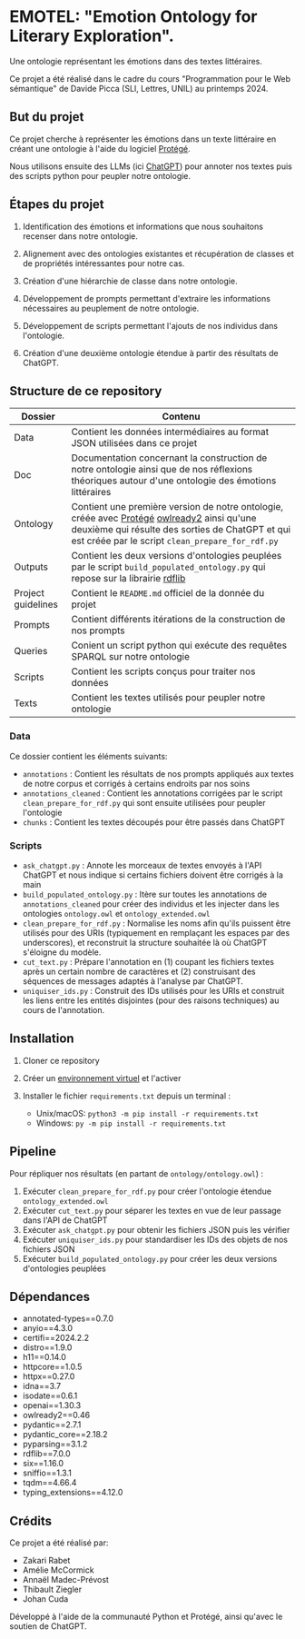 # EMOTEL: "Emotion Ontology for Literary Exploration".

Une ontologie représentant les émotions dans des textes littéraires.

Ce projet a été réalisé dans le cadre du cours "Programmation pour le Web sémantique" de Davide Picca (SLI, Lettres, UNIL) au printemps 2024.

## But du projet

Ce projet cherche à représenter les émotions dans un texte littéraire en créant une ontologie à l'aide du logiciel [Protégé](https://protege.stanford.edu/).

Nous utilisons ensuite des LLMs (ici [ChatGPT](https://chatgpt.com/)) pour annoter nos textes puis des scripts python pour peupler notre ontologie.

## Étapes du projet

1. Identification des émotions et informations que nous souhaitons recenser dans notre ontologie. 

2. Alignement avec des ontologies existantes et récupération de classes et de propriétés intéressantes pour notre cas.

3. Création d'une hiérarchie de classe dans notre ontologie.

4. Développement de prompts permettant d'extraire les informations nécessaires au peuplement de notre ontologie.

5. Développement de scripts permettant l'ajouts de nos individus dans l'ontologie.

6. Création d'une deuxième ontologie étendue à partir des résultats de ChatGPT.

## Structure de ce repository

| Dossier | Contenu |
|---------|---------|
| Data | Contient les données intermédiaires au format JSON utilisées dans ce projet |
| Doc | Documentation concernant la construction de notre ontologie ainsi que de nos réflexions théoriques autour d'une ontologie des émotions littéraires |
| Ontology | Contient une première version de notre ontologie, créée avec [Protégé](https://protege.stanford.edu/) [owlready2](https://owlready2.readthedocs.io/en/latest/) ainsi qu'une deuxième qui résulte des sorties de ChatGPT et qui est créée par le script `clean_prepare_for_rdf.py`|
| Outputs | Contient les deux versions d'ontologies peuplées par le script `build_populated_ontology.py` qui repose sur la librairie [rdflib](https://rdflib.readthedocs.io/en/stable/) |
| Project guidelines | Contient le `README.md` officiel de la donnée du projet |
| Prompts | Contient différents itérations de la construction de nos prompts |
| Queries | Conient un script python qui exécute des requêtes SPARQL sur notre ontologie |
| Scripts | Contient les scripts conçus pour traiter nos données |
| Texts | Contient les textes utilisés pour peupler notre ontologie |

### Data

Ce dossier contient les éléments suivants:

- `annotations` : Contient les résultats de nos prompts appliqués aux textes de notre corpus et corrigés à certains endroits par nos soins
- `annotations_cleaned` : Contient les annotations corrigées par le script `clean_prepare_for_rdf.py` qui sont ensuite utilisées pour peupler l'ontologie
- `chunks` : Contient les textes découpés pour être passés dans ChatGPT

### Scripts

- `ask_chatgpt.py` : Annote les morceaux de textes envoyés à l'API ChatGPT et nous indique si certains fichiers doivent être corrigés à la main
- `build_populated_ontology.py` : Itère sur toutes les annotations de `annotations_cleaned` pour créer des individus et les injecter dans les ontologies `ontology.owl` et `ontology_extended.owl`
- `clean_prepare_for_rdf.py` : Normalise les noms afin qu'ils puissent être utilisés pour des URIs (typiquement en remplaçant les espaces par des underscores), et reconstruit la structure souhaitée là où ChatGPT s'éloigne du modèle.
- `cut_text.py` : Prépare l'annotation en (1) coupant les fichiers textes après un certain nombre de caractères et (2) construisant des séquences de messages adaptés à l'analyse par ChatGPT.
- `uniquiser_ids.py` : Construit des IDs utilisés pour les URIs et construit les liens entre les entités disjointes (pour des raisons techniques) au cours de l'annotation.

## Installation

1. Cloner ce repository

2. Créer un [environnement virtuel](https://docs.python.org/3/library/venv.html) et l'activer

3. Installer le fichier `requirements.txt` depuis un terminal :
    - Unix/macOS: `python3 -m pip install -r requirements.txt`
    - Windows: `py -m pip install -r requirements.txt`

## Pipeline

Pour répliquer nos résultats (en partant de `ontology/ontology.owl`) : 

1. Exécuter `clean_prepare_for_rdf.py` pour créer l'ontologie étendue `ontology_extended.owl`
2. Exécuter `cut_text.py` pour séparer les textes en vue de leur passage dans l'API de ChatGPT
3. Exécuter `ask_chatgpt.py` pour obtenir les fichiers JSON puis les vérifier
4. Exécuter `uniquiser_ids.py` pour standardiser les IDs des objets de nos fichiers JSON
5. Exécuter `build_populated_ontology.py` pour créer les deux versions d'ontologies peuplées

## Dépendances

- annotated-types==0.7.0
- anyio==4.3.0
- certifi==2024.2.2
- distro==1.9.0
- h11==0.14.0
- httpcore==1.0.5
- httpx==0.27.0
- idna==3.7
- isodate==0.6.1
- openai==1.30.3
- owlready2==0.46
- pydantic==2.7.1
- pydantic_core==2.18.2
- pyparsing==3.1.2
- rdflib==7.0.0
- six==1.16.0
- sniffio==1.3.1
- tqdm==4.66.4
- typing_extensions==4.12.0

## Crédits

Ce projet a été réalisé par:

- Zakari Rabet
- Amélie McCormick
- Annaël Madec-Prévost
- Thibault Ziegler
- Johan Cuda

Développé à l'aide de la communauté Python et Protégé, ainsi qu'avec le soutien de ChatGPT.
